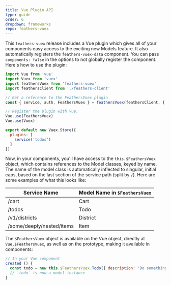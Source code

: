 ```yaml
---
title: Vue Plugin API
type: guide
order: 6
dropdown: frameworks
repo: feathers-vuex
---
```


This `feathers-vuex` release includes a Vue plugin which gives all of your components easy access to the exciting new Models feature.  It also automatically registers the `feathers-vuex-data` component.  You can pass `components: false` in the options to not globally register the component.  Here's how to use the plugin:

```js
import Vue from 'vue'
import Vuex from 'vuex'
import feathersVuex from 'feathers-vuex'
import feathersClient from './feathers-client'

// Get a reference to the FeathersVuex plugin
const { service, auth, FeathersVuex } = feathersVuex(feathersClient, { idField: '_id' })

// Register the plugin with Vue.
Vue.use(FeathersVuex)
Vue.use(Vuex)

export default new Vuex.Store({
  plugins: [
    service('todos')
  ]
})
```

Now, in your components, you'll have access to the `this.$FeathersVuex` object, which contains references to the Model classes, keyed by name.  The name of the model class is automatically inflected to singular, initial caps, based on the last section of the service path (split by `/`).  Here are some examples of what this looks like:

| Service Name              | Model Name in `$FeathersVuex` |
| ------------------------- | ----------------------------- |
| /cart                     | Cart                          |
| /todos                    | Todo                          |
| /v1/districts             | District                      |
| /some/deeply/nested/items | Item                          |

The `$FeathersVuex` object is available on the Vue object, directly at `Vue.$FeathersVuex`, as well as on the prototype, making it available in components:

```js
// In your Vue component
created () {
  const todo = new this.$FeathersVuex.Todo({ description: 'Do something!' })
  // `todo` is now a model instance
}
```

